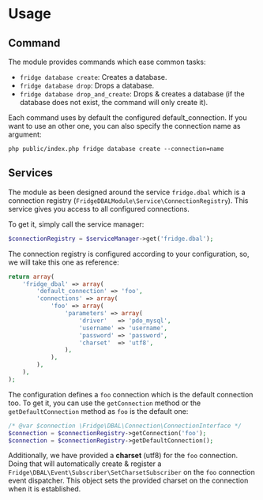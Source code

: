 # Usage

## Command

The module provides commands which ease common tasks:

* `fridge database create`: Creates a database.
* `fridge database drop`: Drops a database.
* `fridge database drop_and_create`: Drops & creates a database (if the database does not exist,
the command will only create it).

Each command uses by default the configured default_connection.
If you want to use an other one, you can also specify the connection name as argument:

`php public/index.php fridge database create --connection=name`

## Services

The module as been designed around the service `fridge.dbal` which is a connection registry
(`FridgeDBALModule\Service\ConnectionRegistry`). This service gives you access to all configured connections.

To get it, simply call the service manager:

``` php
$connectionRegistry = $serviceManager->get('fridge.dbal');
```

The connection registry is configured according to your configuration, so, we will take this one as reference:

``` php
return array(
    'fridge_dbal' => array(
        'default_connection' => 'foo',
        'connections' => array(
            'foo' => array(
                'parameters' => array(
                    'driver'   => 'pdo_mysql',
                    'username' => 'username',
                    'password' => 'password',
                    'charset'  => 'utf8',
                ),
            ),
        ),
    ),
);
```

The configuration defines a `foo` connection which is the default connection too. To get it, you can use the
`getConnection` method or the `getDefaultConnection` method as `foo` is the default one:

``` php
/* @var $connection \Fridge\DBAL\Connection\ConnectionInterface */
$connection = $connectionRegistry->getConnection('foo');
$connection = $connectionRegistry->getDefaultConnection();
```

Additionally, we have provided a **charset** (utf8) for the `foo` connection. Doing that will automatically create &
register a `Fridge\DBAL\Event\Subscriber\SetCharsetSubscriber` on the `foo` connection event dispatcher. This object
sets the provided charset on the connection when it is established.

